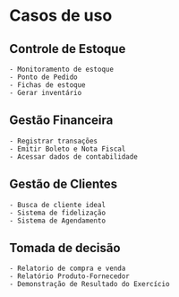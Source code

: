 # Casos de uso
## Controle de Estoque
	- Monitoramento de estoque
 	- Ponto de Pedido
  	- Fichas de estoque
   	- Gerar inventário 
    	
## Gestão Financeira
	- Registrar transações
	- Emitir Boleto e Nota Fiscal
	- Acessar dados de contabilidade
 
 ## Gestão de Clientes
	- Busca de cliente ideal
 	- Sistema de fidelização
  	- Sistema de Agendamento

  ## Tomada de decisão
  	- Relatorio de compra e venda
   	- Relatório Produto-Fornecedor
 	- Demonstração de Resultado do Exercício
